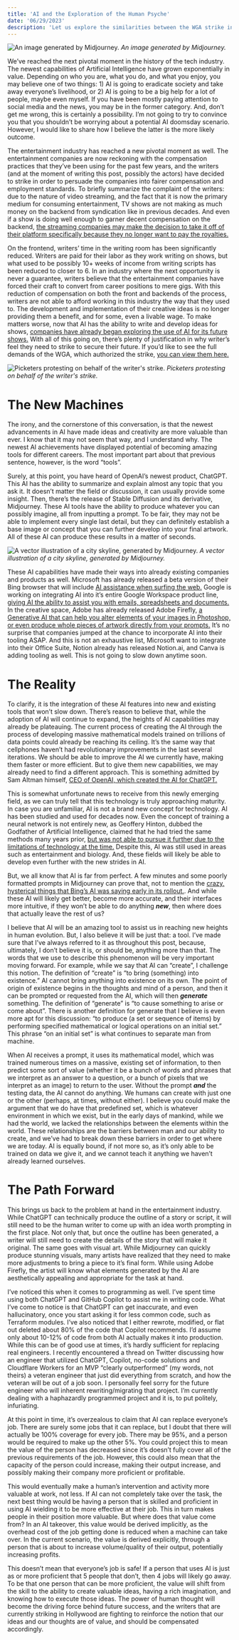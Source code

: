 ```yaml
---
title: 'AI and the Exploration of the Human Psyche'
date: '06/29/2023'
description: 'Let us explore the similarities between the WGA strike in Hollywood, and the new emergence of AI tooling.'
---
```

![An image generated by Midjourney.](https://content.cryptochrisjames.com/blog/ai-psyche/galaxy-ticket.jpg)
*An image generated by Midjourney.*


We’ve reached the next pivotal moment in the history of the tech industry. The newest capabilities of Artificial Intelligence have grown exponentially in value. Depending on who you are, what you do, and what you enjoy, you may believe one of two things: 1) AI is going to eradicate society and take away everyone’s livelihood, or 2) AI is going to be a big help for a lot of people, maybe even myself. If you have been mostly paying attention to social media and the news, you may be in the former category. And, don’t get me wrong, this is certainly a possibility. I’m not going to try to convince you that you shouldn’t be worrying about a potential AI doomsday scenario. However, I would like to share how I believe the latter is the more likely outcome. 

The entertainment industry has reached a new pivotal moment as well. The entertainment companies are now reckoning with the compensation practices that they’ve been using for the past few years, and the writers (and at the moment of writing this post, possibly the actors) have decided to strike in order to persuade the companies into fairer compensation and employment standards. To briefly summarize the complaint of the writers: due to the nature of video streaming, and the fact that it is now the primary medium for consuming entertainment, TV shows are not making as much money on the backend from syndication like in previous decades. And even if a show is doing well enough to garner decent compensation on the backend, [the streaming companies may make the decision to take it off of their platform specifically because they no longer want to pay the royalties.](https://www.indiewire.com/gallery/removed-hbo-max-movies-shows-warner-bros-discovery-merger-list/)

On the frontend, writers’ time in the writing room has been significantly reduced. Writers are paid for their labor as they work writing on shows, but what used to be possibly 10+ weeks of income from writing scripts has been reduced to closer to 6. In an industry where the next opportunity is never a guarantee, writers believe that the entertainment companies have forced their craft to convert from career positions to mere gigs. With this reduction of compensation on both the front and backends of the process, writers are not able to afford working in this industry the way that they used to. The development and implementation of their creative ideas is no longer providing them a benefit, and for some, even a livable wage. To make matters worse, now that AI has the ability to write and develop ideas for shows, [companies have already began exploring the use of AI for its future shows.](https://www.worldofreel.com/blog/2023/5/9pvlfllldnr7f12vx7wfp11flssq14)  With all of this going on, there’s plenty of justification in why writer’s feel they need to strike to secure their future. If you’d like to see the full demands of the WGA, which authorized the strike, [you can view them here.](https://www.wga.org/uploadedfiles/members/member_info/contract-2023/WGA_proposals.pdf)

![Picketers protesting on behalf of the writer's strike.](https://content.cryptochrisjames.com/blog/ai-psyche/wga-strike.jpg)
*Picketers protesting on behalf of the writer's strike.*

# The New Machines

The irony, and the cornerstone of this conversation, is that the newest advancements in AI have made ideas and creativity are more valuable than ever. I know that it may not seem that way, and I understand why. The newest AI achievements have displayed potential of becoming amazing tools for different careers. The most important part about that previous sentence, however, is the word “tools”. 

Surely, at this point, you  have heard of OpenAI’s newest product, ChatGPT. This AI has the ability to summarize and explain almost any topic that you ask it. It doesn’t matter the field or discussion, it can usually provide some insight. Then, there’s the release of Stable Diffusion and its derivative, Midjourney. These AI tools have the ability to produce whatever you can possibly imagine, all from inputting a prompt. To be fair, they may not be able to implement every single last detail, but they can definitely establish a base image or concept that you can further develop into your final artwork. All of these AI can produce these results in a matter of seconds.


![A vector illustration of a city skyline, generated by Midjourney.](https://content.cryptochrisjames.com/blog/ai-psyche/city-vector.jpg)
*A vector illustration of a city skyline, generated by Midjourney.*

These AI capabilities have made their ways into already existing companies and products as well. Microsoft has already released a beta version of their Bing browser that will include [AI assistance when surfing the web.](https://www.bing.com/new) Google is working on integrating AI into it’s entire Google Workspace product line, [giving AI the ability to assist you with emails, spreadsheets and documents.](https://workspace.google.com/solutions/ai/) In the creative space, Adobe has already released Adobe Firefly, [a Generative AI that can help you alter elements of your images in Photoshop, or even produce whole pieces of artwork directly from your prompts.](https://workspace.google.com/solutions/ai/) It’s no surprise that companies jumped at the chance to incorporate AI into their tooling ASAP. And this is not an exhaustive list, Microsoft want to integrate into their Office Suite, Notion already has released Notion.ai, and Canva is adding tooling as well. This is not going to slow down anytime soon. 

# The Reality

To clarify, it is the integration of these AI features into new and existing tools that won’t slow down. There’s reason to believe that, while the adoption of AI will continue to expand, the heights of AI capabilities may already be plateauing. The current process of creating the AI through the process of developing massive mathematical models trained on trillions of data points could already be reaching its ceiling. It’s the same way that cellphones haven’t had revolutionary improvements in the last several iterations. We should be able to improve the AI we currently have, making them faster or more efficient. But to give them new capabilities, we may already need to find a different approach. This is something admitted by Sam Altman himself, [CEO of OpenAI, which created the AI for ChatGPT.](https://www.wired.com/story/openai-ceo-sam-altman-the-age-of-giant-ai-models-is-already-over/)

This is somewhat unfortunate news to receive from this newly emerging field, as we can truly tell that this technology is truly approaching maturity. In case you are unfamiliar, AI is not a brand new concept for technology. AI has been studied and used for decades now. Even the concept of training a neural network is not entirely new, as Geoffery Hinton, dubbed the Godfather of Artificial Intelligence, claimed that he had tried the same methods many years prior, [but was not able to pursue it further due to the limitations of technology at the time.](https://www.youtube.com/watch?v=qpoRO378qRY&t=2013s) Despite this, AI was still used in areas such as entertainment and biology. And, these fields will likely be able to develop even further with the new strides in AI. 

But, we all know that AI is far from perfect. A few minutes and some poorly formatted prompts in Midjourney can prove that, not to mention the [crazy, hysterical things that Bing’s AI was saying early in its rollout.](https://www.npr.org/2023/03/02/1159895892/ai-microsoft-bing-chatbot). And while these AI will likely get better, become more accurate, and their interfaces more intuitive, if they won’t be able to do anything ***new***, then where does that actually leave the rest of us? 

I believe that AI will be an amazing tool to assist us in reaching new heights in human evolution. But, I also believe it will be just that: a tool. I’ve made sure that I’ve always referred to it as throughout this post, because, ultimately, I don’t believe it is, or should be, anything more than that. The words that we use to describe this phenomenon will be very important moving forward. For example, while we say that AI can “create”, I challenge this notion. The definition of “create” is “to bring (something) into existence.” AI cannot bring anything into existence on its own. The point of origin of existence begins in the thoughts and mind of a person, and then it can be prompted or requested from the AI, which will then ***generate*** something. The definition of “generate” is “to cause something to arise or come about”. There is another definition for generate that I believe is even more apt for this discussion: “to produce (a set or sequence of items) by performing specified mathematical or logical operations on an initial set.” This phrase “on an initial set” is what continues to separate man from machine. 

When AI receives a prompt, it uses its mathematical model, which was trained numerous times on a massive, existing set of information, to then predict some sort of value (whether it be a bunch of words and phrases that we interpret as an answer to a question, or a bunch of pixels that we interpret as an image) to return to the user. Without the prompt ***and*** the testing data, the AI cannot do anything. We humans can create with just one or the other (perhaps, at times, without either). I believe you could make the argument that we do have that predefined set, which is whatever environment in which we exist, but in the early days of mankind, while we had the world, we lacked the relationships between the elements within the world. These relationships are the barriers between man and our ability to create, and we’ve had to break down these barriers in order to get where we are today. AI is equally bound, if not more so, as it’s only able to be trained on data we give it, and we cannot teach it anything we haven’t already learned ourselves.

# The Path Forward

This brings us back to the problem at hand in the entertainment industry. While ChatGPT can technically produce the outline of a story or script, it will still need to be the human writer to come up with an idea worth prompting in the first place. Not only that, but once the outline has been generated, a writer will still need to create the details of the story that will make it original. The same goes with visual art. While Midjourney can quickly produce stunning visuals, many artists have realized that they need to make more adjustments to bring a piece to it’s final form. While using Adobe Firefly, the artist will know what elements generated by the AI are aesthetically appealing and appropriate for the task at hand. 

I’ve noticed this when it comes to programming as well. I’ve spent time using both ChatGPT and GitHub Copilot to assist me in writing code. What I’ve come to notice is that ChatGPT can get inaccurate, and even hallucinatory, once you start asking it for less common code, such as Terraform modules. I’ve also noticed that I either rewrote, modified, or flat out deleted about 80% of the code that Copilot recommends. I’d assume only about 10-12% of code from both AI actually makes it into production. While this can be of good use at times, it’s hardly sufficient for replacing real engineers. I recently encountered a thread on Twitter discussing how an engineer that utilized ChatGPT, Copilot, no-code solutions and Cloudflare Workers for an MVP “clearly outperformed” (my words, not theirs) a veteran engineer that just did everything from scratch, and how the veteran will be out of a job soon. I personally feel sorry for the future engineer who will inherent rewriting/migrating that project. I’m currently dealing with a haphazardly programmed project and it is, to put politely, infuriating. 

At this point in time, it’s overzealous to claim that AI can replace everyone’s job. There are surely some jobs that it can replace, but I doubt that there will actually be 100% coverage for every job. There may be 95%, and a person would be required to make up the other 5%. You could project this to mean the value of the person has decreased since it’s doesn’t fully cover all of the previous requirements of the job. However, this could also mean that the capacity of the person could increase, making their output increase, and possibly making their company more proficient or profitable. 

This would eventually make a human’s intervention and activity more valuable at work, not less. If AI can not completely take over the task, the next best thing would be having a person that is skilled and proficient in using AI wielding it to be more effective at their job. This in turn makes people in their position more valuable. But where does that value come from? In an AI takeover, this value would be derived implicitly, as the overhead cost of the job getting done is reduced when a machine can take over. In the current scenario, the value is derived explicitly, through a person that is about to increase volume/quality of their output, potentially increasing profits. 

This doesn’t mean that everyone’s job is safe! If a person that uses AI is just as or more proficient that 5 people that don’t, then 4 jobs will likely go away. To be that one person that can be more proficient, the value will shift from the skill to the ability to create valuable ideas, having a rich imagination, and knowing how to execute those ideas. The power of human thought will become the driving force behind future success, and the writers that are currently striking in Hollywood are fighting to reinforce the notion that our ideas and our thoughts are of value, and should be compensated accordingly.

